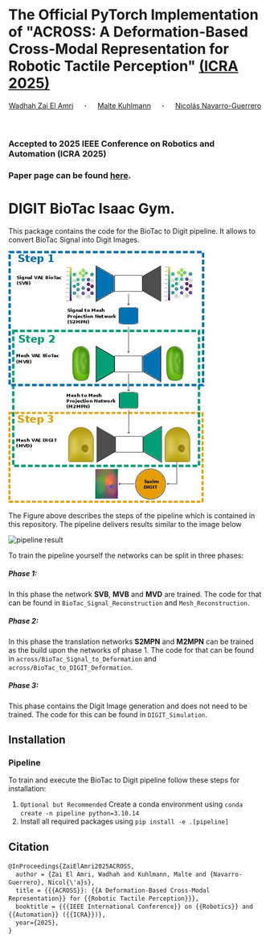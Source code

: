 # The Official PyTorch Implementation of "ACROSS: A Deformation-Based Cross-Modal Representation for Robotic Tactile Perception" [(ICRA 2025)](https://arxiv.org/abs/2411.08533)

<div align="center">
  <a href="https://wzaielamri.github.io" target="_blank">Wadhah&nbsp;Zai&nbsp;El&nbsp;Amri</a> &emsp; <b>&middot;</b> &emsp;
  <a href="https://www.linkedin.com/in/malte-kuhlmann/" target="_blank">Malte&nbsp;Kuhlmann</a> &emsp; <b>&middot;</b> &emsp;
  <a href="https://nicolas-navarro-guerrero.github.io" target="_blank">Nicolás&nbsp;Navarro-Guerrero
</a> 
</div>
<br>
<br>



### Accepted to 2025 IEEE Conference on Robotics and Automation (ICRA 2025)
### Paper page can be found [here](https://wzaielamri.github.io/publication/across).


# DIGIT BioTac Isaac Gym.

This package contains the code for the BioTac to Digit pipeline. It allows to convert BioTac Signal into Digit Images.


![the pipeline](./figures/paper_figures/Pipeline.jpeg)

The Figure above describes the steps of the pipeline which is contained in this repository. 
The pipeline delivers results similar to the image below

![pipeline result](./figures/videos/full.gif)

To train the pipeline yourself the networks can be split in three phases:

##### Phase 1:

In this phase the network **SVB**, **MVB** and **MVD** are trained. The code for that can be found 
in `BioTac_Signal_Reconstruction` and `Mesh_Reconstruction`.

##### Phase 2:
In this phase the translation networks **S2MPN** and **M2MPN** can be trained as the build upon the networks of phase 1.
The code for that can be found in `across/BioTac_Signal_to_Deformation` and `across/BioTac_to_DIGIT_Deformation`.

##### Phase 3:

This phase contains the Digit Image generation and does not need to be trained. The code for this can be found 
in `DIGIT_Simulation`.

## Installation

### Pipeline

To train and execute the BioTac to Digit pipeline follow these steps for installation:
1. `Optional but Recommended` Create a conda environment using `conda create -n pipeline python=3.10.14` 
2. Install all required packages using `pip install -e .[pipeline]`


## Citation

```
@InProceedings{ZaiElAmri2025ACROSS,
  author = {Zai El Amri, Wadhah and Kuhlmann, Malte and {Navarro-Guerrero}, Nicol{\'a}s},
  title = {{{ACROSS}}: {{A Deformation-Based Cross-Modal Representation}} for {{Robotic Tactile Perception}}},
  booktitle = {{{IEEE International Conference}} on {{Robotics}} and {{Automation}} ({{ICRA}})},
  year={2025},
}
```